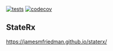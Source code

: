 [![tests](https://img.shields.io/github/workflow/status/jamesmfriedman/staterx/StateRx%20Unit%20Tests)](https://github.com/jamesmfriedman/staterx/)
[![codecov](https://codecov.io/gh/jamesmfriedman/staterx/branch/master/graph/badge.svg)](https://codecov.io/gh/jamesmfriedman/staterx)

StateRx
-------
https://jamesmfriedman.github.io/staterx/

